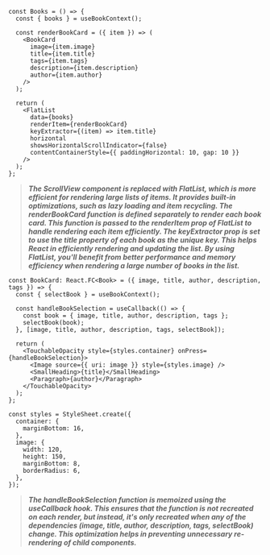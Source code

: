 ```tsx
const Books = () => {
  const { books } = useBookContext();

  const renderBookCard = ({ item }) => (
    <BookCard
      image={item.image}
      title={item.title}
      tags={item.tags}
      description={item.description}
      author={item.author}
    />
  );

  return (
    <FlatList
      data={books}
      renderItem={renderBookCard}
      keyExtractor={(item) => item.title}
      horizontal
      showsHorizontalScrollIndicator={false}
      contentContainerStyle={{ paddingHorizontal: 10, gap: 10 }}
    />
  );
};
```

> **_The ScrollView component is replaced with FlatList, which is more efficient for rendering large lists of items. It provides built-in optimizations, such as lazy loading and item recycling. The renderBookCard function is defined separately to render each book card. This function is passed to the renderItem prop of FlatList to handle rendering each item efficiently. The keyExtractor prop is set to use the title property of each book as the unique key. This helps React in efficiently rendering and updating the list. By using FlatList, you'll benefit from better performance and memory efficiency when rendering a large number of books in the list._**

```tsx
const BookCard: React.FC<Book> = ({ image, title, author, description, tags }) => {
  const { selectBook } = useBookContext();

  const handleBookSelection = useCallback(() => {
    const book = { image, title, author, description, tags };
    selectBook(book);
  }, [image, title, author, description, tags, selectBook]);

  return (
    <TouchableOpacity style={styles.container} onPress={handleBookSelection}>
      <Image source={{ uri: image }} style={styles.image} />
      <SmallHeading>{title}</SmallHeading>
      <Paragraph>{author}</Paragraph>
    </TouchableOpacity>
  );
};

const styles = StyleSheet.create({
  container: {
    marginBottom: 16,
  },
  image: {
    width: 120,
    height: 150,
    marginBottom: 8,
    borderRadius: 6,
  },
});
```

> **_The handleBookSelection function is memoized using the useCallback hook. This ensures that the function is not recreated on each render, but instead, it's only recreated when any of the dependencies (image, title, author, description, tags, selectBook) change. This optimization helps in preventing unnecessary re-rendering of child components._**
